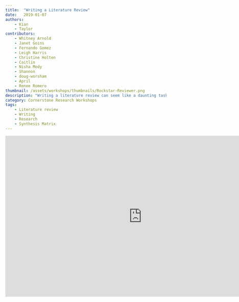 ```yaml
---
title:  "Writing a Literature Review"
date:   2019-01-07
authors:
    - Kian
    - Taylor
contributors:
    - Whitney Arnold
    - Janet Goins
    - Fernando Gomez
    - Leigh Harris
    - Christine Holten
    - Caitlin
    - Nisha Mody
    - Shannon
    - doug-worsham
    - April
    - Renee Romero
thumbnail: /assets/workshops/thumbnails/Rockstar-Reviewer.png
description: "Writing a literature review can seem like a daunting task. Complete this activity to learn strategies for writing a literature review!"
category: Cornerstone Research Workshops
tags:
    - Literature review
    - Writing
    - Research
    - Synthesis Matrix
---
```

<!--H5P-->
<iframe src="https://ccle.ucla.edu/mod/hvp/embed.php?id=2434230" width="854" height="505" frameborder="0" allowfullscreen="allowfullscreen"></iframe><script src="https://ccle.ucla.edu/mod/hvp/library/js/h5p-resizer.js" charset="UTF-8"></script>